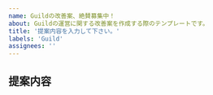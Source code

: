 ```yaml
---
name: Guildの改善案、絶賛募集中！
about: Guildの運営に関する改善案を作成する際のテンプレートです。
title: '提案内容を入力して下さい。'
labels: 'Guild'
assignees: ''
---
```



## 提案内容

<!-- 提案内容を記載してください。 -->
<!-- わかりやすいものが良いです。必要なら、画像なども使用して下さい。 -->

<!-- 提案は、最初は @ken-ty が独断で可否を決めちゃいます。
PJが成熟したら、いいねスタンプがxつ以上で対応、バッドスタンプがyでcloseなど決めたいですね。 -->
